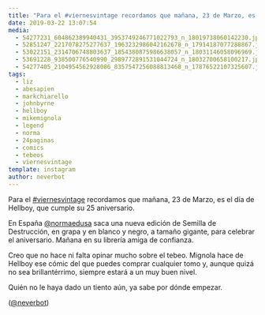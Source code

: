 ```yaml
---
title: "Para el #viernesvintage recordamos que mañana, 23 de Marzo, es el día de Hellboy, que cumple su 25 aniversario"
date: 2019-03-22 13:07:54
media: 
  - 54277231_604862389940431_3953749246771022793_n_18019738060142230.jpg
  - 52851247_2217078275277637_1963232986042162678_n_17914187077288867.jpg
  - 53022151_2314706748803637_1854380875986638057_n_18031146058096969.jpg
  - 53691228_938500776540990_2989772891531044724_n_18032700658100217.jpg
  - 54277405_2104954562928086_8357547256088813468_n_17876522107325607.jpg
tags: 
  - liz
  - abesapien
  - markchiarello
  - johnbyrne
  - hellboy
  - mikemignola
  - legend
  - norma
  - 24paginas
  - comics
  - tebeos
  - viernesvintage
template: instagram
author: neverbot
---
```


Para el [#viernesvintage](/tags/viernesvintage) recordamos que mañana, 23 de Marzo, es el día de Hellboy, que cumple su 25 aniversario.


En España [@normaedusa](https://instagram.com/normaedusa) saca una nueva edición de Semilla de Destrucción, en grapa y en blanco y negro, a tamaño gigante, para celebrar el aniversario. Mañana en su librería amiga de confianza.


Creo que no hace ni falta opinar mucho sobre el tebeo. Mignola hace de Hellboy ese cómic del que puedes comprar cualquier tomo y, aunque quizá no sea brillantérrimo, siempre estará a un muy buen nivel.


Quién no le haya dado un tiento aún, ya sabe por dónde empezar.


([@neverbot](https://instagram.com/neverbot))
